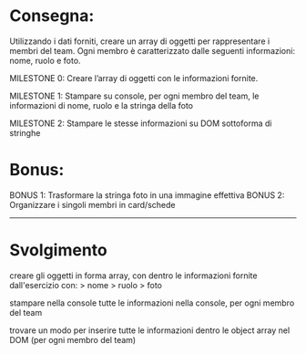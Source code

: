 # Consegna:
Utilizzando i dati forniti, creare un array di oggetti per rappresentare i membri del team.
Ogni membro è caratterizzato dalle seguenti informazioni: nome, ruolo e foto.

MILESTONE 0:
Creare l’array di oggetti con le informazioni fornite.

MILESTONE 1:
Stampare su console, per ogni membro del team, le informazioni di nome, ruolo e la stringa della foto

MILESTONE 2:
Stampare le stesse informazioni su DOM sottoforma di stringhe


# Bonus:
BONUS 1:
Trasformare la stringa foto in una immagine effettiva
BONUS 2:
Organizzare i singoli membri in card/schede


--------------------------------------------------------------------------------------------------------


# Svolgimento
creare gli oggetti in forma array, con dentro le informazioni fornite dall'esercizio con:
    > nome
    > ruolo
    > foto



stampare nella console tutte le informazioni nella console, per ogni membro del team



trovare un modo per inserire tutte le informazioni dentro le object array nel DOM (per ogni membro del team)
